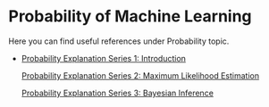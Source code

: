 # Probability of Machine Learning

Here you can find useful references under Probability topic.

- [Probability Explanation Series 1: Introduction](https://towardsdatascience.com/probability-concepts-explained-introduction-a7c0316de465) 

  [Probability Explanation Series 2: Maximum Likelihood Estimation](https://towardsdatascience.com/probability-concepts-explained-maximum-likelihood-estimation-c7b4342fdbb1 ) 

  [Probability Explanation Series 3: Bayesian Inference](https://towardsdatascience.com/probability-concepts-explained-bayesian-inference-for-parameter-estimation-90e8930e5348 ) 

   

